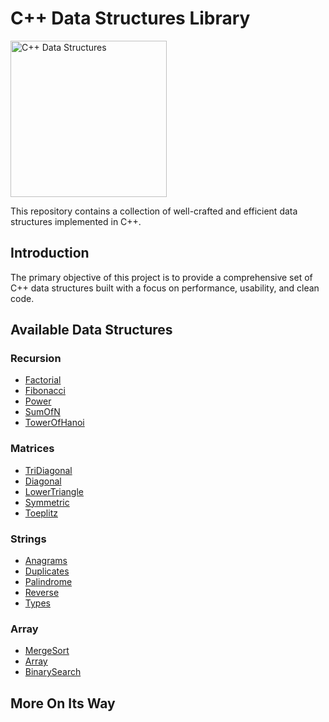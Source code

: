 # C++ Data Structures Library

<img src="https://your-image-url.com" alt="C++ Data Structures" width="250" height="250">

This repository contains a collection of well-crafted and efficient data structures implemented in C++.

## Introduction

The primary objective of this project is to provide a comprehensive set of C++ data structures built with a focus on performance, usability, and clean code.

## Available Data Structures

### Recursion
- [Factorial](./Recursion/Factorial.h)
- [Fibonacci](.Recursion/Fibonacci.h)
- [Power](.Recursion/Power.h)
- [SumOfN](.Recursion/SumOfN.h)
- [TowerOfHanoi](Recursion\TowerOfHanoi.h)

### Matrices
- [TriDiagonal](./Matrices/TriDiagonal.h)
- [Diagonal](./Matrices/Diagonal.h)
- [LowerTriangle](./Matrices/LowerTriangle.h)
- [Symmetric](./Matrices/Symmetric.h)
- [Toeplitz](./Matrices/Toeplitz.h)

### Strings
- [Anagrams](./Strings/Anagrams.h)
- [Duplicates](./Strings/Duplicates.h)
- [Palindrome](./Strings/Palindrome.h)
- [Reverse](./Strings/Reverse.h)
- [Types](./Strings/Types.h)

### Array
- [MergeSort](./Array/MergeSort.h)
- [Array](./Array/Array.h)
- [BinarySearch](./Array/BinarySearch.h)

## More On Its Way
